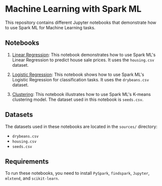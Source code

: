 # Machine Learning with Spark ML

This repository contains different Jupyter notebooks that demonstrate how to use Spark ML for Machine Learning tasks.

## Notebooks

1. [Linear Regression](linear_regression_spark_ml.ipynb): This notebook demonstrates how to use Spark ML's Linear Regression to predict house sale prices. It uses the `housing.csv` dataset.

2. [Logistic Regression](logistic_regression_spark_ml.ipynb): This notebook shows how to use Spark ML's Logistic Regression for classification tasks. It uses the `drybeans.csv` dataset.

3. [Clustering](clustering_spark_ml.ipynb): This notebook illustrates how to use Spark ML's K-means clustering model. The dataset used in this notebook is `seeds.csv`.

## Datasets

The datasets used in these notebooks are located in the `sources/` directory:

- `drybeans.csv`
- `housing.csv`
- `seeds.csv`

## Requirements

To run these notebooks, you need to install `PySpark`, `findspark`, `Jupyter`, `mlxtend`, and `scikit-learn`.
